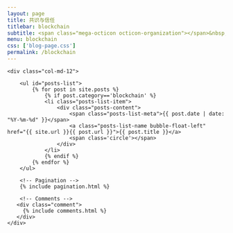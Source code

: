 ```yaml
---
layout: page
title: 共识与信任
titlebar: blockchain
subtitle: <span class="mega-octicon octicon-organization"></span>&nbsp;&nbsp; 只讨论技术，不讨论币
menu: blockchain
css: ['blog-page.css']
permalink: /blockchain
---
```


<div class="row">

    <div class="col-md-12">

        <ul id="posts-list">
            {% for post in site.posts %}
                {% if post.category=='blockchain' %}
                <li class="posts-list-item">
                    <div class="posts-content">
                        <span class="posts-list-meta">{{ post.date | date: "%Y-%m-%d" }}</span>
                        <a class="posts-list-name bubble-float-left" href="{{ site.url }}{{ post.url }}">{{ post.title }}</a>
                        <span class='circle'></span>
                    </div>
                </li>
                {% endif %}
            {% endfor %}
        </ul> 

        <!-- Pagination -->
        {% include pagination.html %}

        <!-- Comments -->
       <div class="comment">
         {% include comments.html %}
       </div>
    </div>

</div>
<script>
    $(document).ready(function(){

        // Enable bootstrap tooltip
        $("body").tooltip({ selector: '[data-toggle=tooltip]' });

    });
</script>
